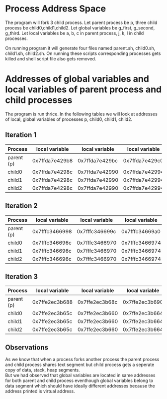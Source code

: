 # Process Address Space

The program will fork 3 child process. Let parent process be p, three child process be child0,child1,child2. Let global variables be g_first, g_second, g_third. Let local variables be a, b, c in parent process, j, k, l in child processes. <br>

On running program it will generate four files named parent.sh, child0.sh, child1.sh, child2.sh. On running these scripts corresponding processes gets killed and shell script file also gets removed. <br>

# Addresses of global variables and local variables of parent process and child processes

The program is run thrice. In the following tables we will look at addresses of local, global variables of processes p, child0, child1, child2. <br>

## Iteration 1

Process | local variable | local variable | local variable | g_first | g_second | g_third
----------|--------|-------|------|------|------|------
parent (p) | 0x7ffda7e429b8 | 0x7ffda7e429bc | 0x7ffda7e429c0 | 0x60208c | 0x602090 | 0x602094 
child0 | 0x7ffda7e4298c | 0x7ffda7e42990 | 0x7ffda7e42994 | 0x60208c | 0x602090 | 0x602094
child1 | 0x7ffda7e4298c | 0x7ffda7e42990 | 0x7ffda7e42994 | 0x60208c | 0x602090 | 0x602094
child2 | 0x7ffda7e4298c | 0x7ffda7e42990 | 0x7ffda7e42994 | 0x60208c | 0x602090 | 0x602094

## Iteration 2

Process | local variable | local variable | local variable | g_first | g_second | g_third
----------|--------|-------|------|------|------|------
parent (p) | 0x7fffc3466998 | 0x7fffc346699c | 0x7fffc34669a0 | 0x60208c | 0x602090 | 0x602094 
child0 | 0x7fffc346696c | 0x7fffc3466970 | 0x7fffc3466974 | 0x60208c | 0x602090 | 0x602094
child1 | 0x7fffc346696c | 0x7fffc3466970 | 0x7fffc3466974 | 0x60208c | 0x602090 | 0x602094
child2 | 0x7fffc346696c | 0x7fffc3466970 | 0x7fffc3466974 | 0x60208c | 0x602090 | 0x602094

## Iteration 3

Process | local variable | local variable | local variable | g_first | g_second | g_third
----------|--------|-------|------|------|------|------
parent (p) | 0x7ffe2ec3b688 | 0x7ffe2ec3b68c | 0x7ffe2ec3b690 | 0x60208c | 0x602090 | 0x602094 
child0 | 0x7ffe2ec3b65c | 0x7ffe2ec3b660 | 0x7ffe2ec3b664 | 0x60208c | 0x602090 | 0x602094
child1 | 0x7ffe2ec3b65c | 0x7ffe2ec3b660 | 0x7ffe2ec3b664 | 0x60208c | 0x602090 | 0x602094
child2 | 0x7ffe2ec3b65c | 0x7ffe2ec3b660 | 0x7ffe2ec3b664 | 0x60208c | 0x602090 | 0x602094

## Observations

As we know that when a process forks another process the parent process and child process shares text segment but child process gets a seperate copy of data, stack, heap segments.<br>
But we had observed that global variables are located in same addresses for both parent and child process eventhough global variables belong to data segment which should have ideally different addresses because the address printed is virtual address.
